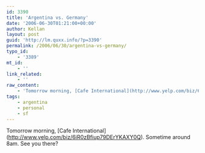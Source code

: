 ```yaml
---
id: 3390
title: 'Argentina vs. Germany'
date: '2006-06-30T01:21:00+00:00'
author: Kellan
layout: post
guid: 'http://lm.quxx.info/?p=3390'
permalink: /2006/06/30/argentina-vs-germany/
typo_id:
    - '3389'
mt_id:
    - ''
link_related:
    - ''
raw_content:
    - 'Tomorrow morning, [Cafe International](http://www.yelp.com/biz/6iR0zBfiup79DErYKAXY0Q).  Sometime around 8am.  See you there?'
tags:
    - argentina
    - personal
    - sf
---
```


Tomorrow morning, \[Cafe International\](http://www.yelp.com/biz/6iR0zBfiup79DErYKAXY0Q). Sometime around 8am. See you there?